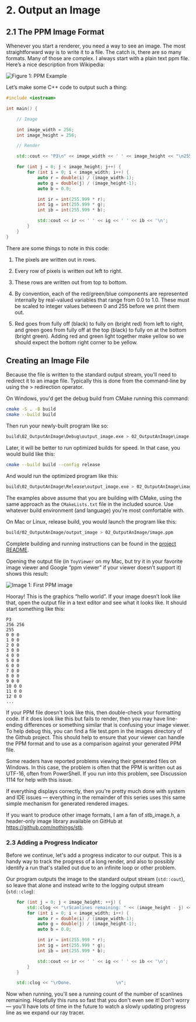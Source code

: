 # 2. Output an Image

## 2.1 The PPM Image Format

Whenever you start a renderer, you need a way to see an image. The most straightforward way is to write it to a file. The catch is, there are so many formats. Many of those are complex. I always start with a plain text ppm file. Here’s a nice description from Wikipedia:

![Figure 1: PPM Example](https://raytracing.github.io/images/fig-1.01-ppm.jpg)

Let’s make some C++ code to output such a thing:

```cpp
#include <iostream>

int main() {

    // Image

    int image_width = 256;
    int image_height = 256;

    // Render

    std::cout << "P3\n" << image_width << ' ' << image_height << "\n255\n";

    for (int j = 0; j < image_height; j++) {
        for (int i = 0; i < image_width; i++) {
            auto r = double(i) / (image_width-1);
            auto g = double(j) / (image_height-1);
            auto b = 0.0;

            int ir = int(255.999 * r);
            int ig = int(255.999 * g);
            int ib = int(255.999 * b);

            std::cout << ir << ' ' << ig << ' ' << ib << '\n';
        }
    }
}
```

There are some things to note in this code:

1. The pixels are written out in rows.

2. Every row of pixels is written out left to right.

3. These rows are written out from top to bottom.

4. By convention, each of the red/green/blue components are represented internally by real-valued variables that range from 0.0 to 1.0. These must be scaled to integer values between 0 and 255 before we print them out.

5. Red goes from fully off (black) to fully on (bright red) from left to right, and green goes from fully off at the top (black) to fully on at the bottom (bright green). Adding red and green light together make yellow so we should expect the bottom right corner to be yellow.

## Creating an Image File

Because the file is written to the standard output stream, you'll need to redirect it to an image file. Typically this is done from the command-line by using the > redirection operator.

On Windows, you'd get the debug build from CMake running this command:

```bash
cmake -S . -B build
cmake --build build
```

Then run your newly-built program like so:

```bash
build\02_OutputAnImage\Debug\output_image.exe > 02_OutputAnImage\image.ppm
```

Later, it will be better to run optimized builds for speed. In that case, you would build like this:

```bash
cmake --build build --config release
```

And would run the optimized program like this:

```bash
build\02_OutputAnImage\Release\output_image.exe > 02_OutputAnImage\image.ppm
```


The examples above assume that you are building with CMake, using the same approach as the `CMakeLists.txt` file in the included source. Use whatever build environment (and language) you're most comfortable with.

On Mac or Linux, release build, you would launch the program like this:

```bash
build/02_OutputAnImage/output_image > 02_OutputAnImage/image.ppm
```

Complete building and running instructions can be found in the [project README](https://raytracing.github.io/README.md).

Opening the output file (in `ToyViewer` on my Mac, but try it in your favorite image viewer and Google “ppm viewer” if your viewer doesn’t support it) shows this result:

![Image 1: First PPM image](https://raytracing.github.io/images/img-1.01-first-ppm-image.png)

Hooray! This is the graphics “hello world”. If your image doesn’t look like that, open the output file in a text editor and see what it looks like. It should start something like this:

```text
P3
256 256
255
0 0 0
1 0 0
2 0 0
3 0 0
4 0 0
5 0 0
6 0 0
7 0 0
8 0 0
9 0 0
10 0 0
11 0 0
12 0 0
...
```

If your PPM file doesn't look like this, then double-check your formatting code. If it does look like this but fails to render, then you may have line-ending differences or something similar that is confusing your image viewer. To help debug this, you can find a file test.ppm in the images directory of the Github project. This should help to ensure that your viewer can handle the PPM format and to use as a comparison against your generated PPM file.

Some readers have reported problems viewing their generated files on Windows. In this case, the problem is often that the PPM is written out as UTF-16, often from PowerShell. If you run into this problem, see Discussion 1114 for help with this issue.

If everything displays correctly, then you're pretty much done with system and IDE issues — everything in the remainder of this series uses this same simple mechanism for generated rendered images.

If you want to produce other image formats, I am a fan of stb_image.h, a header-only image library available on GitHub at https://github.com/nothings/stb.

### 2.3 Adding a Progress Indicator

Before we continue, let's add a progress indicator to our output. This is a handy way to track the progress of a long render, and also to possibly identify a run that's stalled out due to an infinite loop or other problem.

Our program outputs the image to the standard output stream (`std::cout`), so leave that alone and instead write to the logging output stream (`std::clog`):

```cpp
    for (int j = 0; j < image_height; ++j) {
        std::clog << "\rScanlines remaining: " << (image_height - j) << ' ' << std::flush;
        for (int i = 0; i < image_width; i++) {
            auto r = double(i) / (image_width-1);
            auto g = double(j) / (image_height-1);
            auto b = 0.0;

            int ir = int(255.999 * r);
            int ig = int(255.999 * g);
            int ib = int(255.999 * b);

            std::cout << ir << ' ' << ig << ' ' << ib << '\n';
        }
    }

    std::clog << "\rDone.                 \n";
```

Now when running, you'll see a running count of the number of scanlines remaining. Hopefully this runs so fast that you don't even see it! Don't worry — you'll have lots of time in the future to watch a slowly updating progress line as we expand our ray tracer.